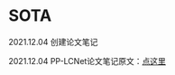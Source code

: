 # SOTA

2021.12.04
创建论文笔记

2021.12.04
PP-LCNet论文笔记原文：[点这里](https://github.com/PaddlePaddle/PaddleClas/blob/release/2.3/docs/zh_CN/models/PP-LCNet.md)

